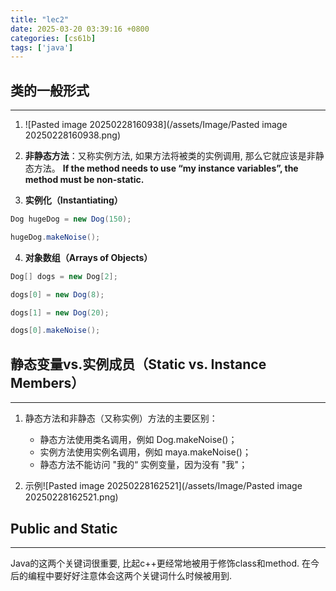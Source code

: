 ```yaml
---
title: "lec2"
date: 2025-03-20 03:39:16 +0800
categories: [cs61b]
tags: ['java']
---
```


## 类的一般形式
---
1. ![Pasted image 20250228160938](/assets/Image/Pasted image 20250228160938.png)

2. **非静态方法**：又称实例方法, 如果方法将被类的实例调用, 那么它就应该是非静态方法。
	**If the method needs to use “my instance variables”, the method must be non-static.**

3. **实例化（Instantiating）**
```java
Dog hugeDog = new Dog(150);

hugeDog.makeNoise();
```

4. **对象数组（Arrays of Objects）**
```java
Dog[] dogs = new Dog[2];

dogs[0] = new Dog(8);

dogs[1] = new Dog(20);

dogs[0].makeNoise();
```


## 静态变量vs.实例成员（Static vs. Instance Members）
---
1. 静态方法和非静态（又称实例）方法的主要区别：
	- 静态方法使用类名调用，例如 Dog.makeNoise()；
	- 实例方法使用实例名调用，例如 maya.makeNoise()；
	- 静态方法不能访问 "我的“ 实例变量，因为没有 "我"；	

2. 示例![Pasted image 20250228162521](/assets/Image/Pasted image 20250228162521.png)

## Public and Static
---
Java的这两个关键词很重要, 比起c++更经常地被用于修饰class和method.
在今后的编程中要好好注意体会这两个关键词什么时候被用到.